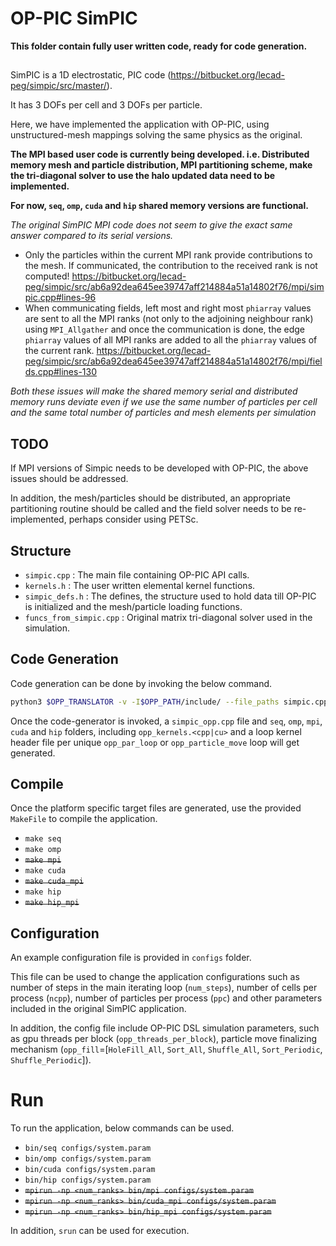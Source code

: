 # OP-PIC SimPIC

**This folder contain fully user written code, ready for code generation.**

##
SimPIC is a 1D electrostatic, PIC code (https://bitbucket.org/lecad-peg/simpic/src/master/).

It has 3 DOFs per cell and 3 DOFs per particle.

Here, we have implemented the application with OP-PIC, using unstructured-mesh mappings solving the same physics as the original.

**The MPI based user code is currently being developed. i.e. Distributed memory mesh and particle distribution, MPI partitioning scheme, make the tri-diagonal solver to use the halo updated data need to be implemented.**

**For now, `seq`, `omp`, `cuda` and `hip` shared memory versions are functional.**

*The original SimPIC MPI code does not seem to give the exact same answer compared to its serial versions.*

* Only the particles within the current MPI rank provide contributions to the mesh. If communicated, the contribution to the received rank is not computed!
https://bitbucket.org/lecad-peg/simpic/src/ab6a92dea645ee39747aff214884a51a14802f76/mpi/simpic.cpp#lines-96
* When communicating fields, left most and right most `phiarray` values are sent to all the MPI ranks (not only to the adjoining neighbour rank) using `MPI_Allgather` and once the communication is done, the edge `phiarray` values of all MPI ranks are added to all the `phiarray` values of the current rank.
https://bitbucket.org/lecad-peg/simpic/src/ab6a92dea645ee39747aff214884a51a14802f76/mpi/fields.cpp#lines-130

*Both these issues will make the shared memory serial and distributed memory runs deviate even if we use the same number of particles per cell and the same total number of particles and mesh elements per simulation*

## TODO
If MPI versions of Simpic needs to be developed with OP-PIC, the above issues should be addressed.

In addition, the mesh/particles should be distributed, an appropriate partitioning routine should be called and the field solver needs to be re-implemented, perhaps consider using PETSc.

## Structure
 * `simpic.cpp` : The main file containing OP-PIC API calls. 
 * `kernels.h` : The user written elemental kernel functions.
 * `simpic_defs.h` : The defines, the structure used to hold data till OP-PIC is initialized and the mesh/particle loading functions.
 * `funcs_from_simpic.cpp` : Original matrix tri-diagonal solver used in the simulation.

## Code Generation
Code generation can be done by invoking the below command.
```bash
python3 $OPP_TRANSLATOR -v -I$OPP_PATH/include/ --file_paths simpic.cpp
```

Once the code-generator is invoked, a `simpic_opp.cpp` file and `seq`, `omp`, `mpi`, `cuda` and `hip` folders, including `opp_kernels.<cpp|cu>` and a loop kernel header file per unique `opp_par_loop` or `opp_particle_move` loop will get generated.

## Compile
Once the platform specific target files are generated, use the provided `MakeFile` to compile the application.
 * `make seq`
 * `make omp`
 * ~~`make mpi`~~
 * `make cuda`
 * ~~`make cuda_mpi`~~
 * `make hip`
 * ~~`make hip_mpi`~~

## Configuration
An example configuration file is provided in `configs` folder.

This file can be used to change the application configurations such as number of steps in the main iterating loop (`num_steps`), number of cells per process (`ncpp`), number of particles per process (`ppc`) and other parameters included in the original SimPIC application. 

In addition, the config file include OP-PIC DSL simulation parameters, such as gpu threads per block (`opp_threads_per_block`), particle move finalizing mechanism (`opp_fill`=[`HoleFill_All`, `Sort_All`, `Shuffle_All`, `Sort_Periodic`, `Shuffle_Periodic`]).

# Run
To run the application, below commands can be used.
 * `bin/seq configs/system.param`
 * `bin/omp configs/system.param`
 * `bin/cuda configs/system.param`
 * `bin/hip configs/system.param`
 * ~~`mpirun -np <num_ranks> bin/mpi configs/system.param`~~
 * ~~`mpirun -np <num_ranks> bin/cuda_mpi configs/system.param`~~
 * ~~`mpirun -np <num_ranks> bin/hip_mpi configs/system.param`~~

In addition, `srun` can be used for execution.